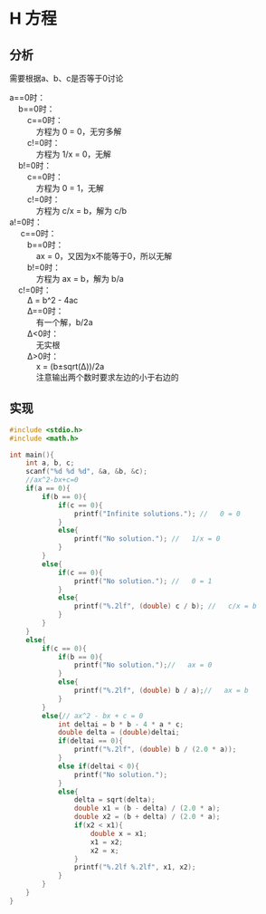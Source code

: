 # H 方程

## 分析

需要根据a、b、c是否等于0讨论

a==0时：  
&nbsp;&nbsp;&nbsp;&nbsp;b==0时：  
&nbsp;&nbsp;&nbsp;&nbsp;&nbsp;&nbsp;&nbsp;&nbsp;c==0时：  
&nbsp;&nbsp;&nbsp;&nbsp;&nbsp;&nbsp;&nbsp;&nbsp;&nbsp;&nbsp;&nbsp;&nbsp;方程为 0 = 0，无穷多解  
&nbsp;&nbsp;&nbsp;&nbsp;&nbsp;&nbsp;&nbsp;&nbsp;c!=0时：  
&nbsp;&nbsp;&nbsp;&nbsp;&nbsp;&nbsp;&nbsp;&nbsp;&nbsp;&nbsp;&nbsp;&nbsp;方程为 1/x = 0，无解  
&nbsp;&nbsp;&nbsp;&nbsp;b!=0时：  
&nbsp;&nbsp;&nbsp;&nbsp;&nbsp;&nbsp;&nbsp;&nbsp;c==0时：  
&nbsp;&nbsp;&nbsp;&nbsp;&nbsp;&nbsp;&nbsp;&nbsp;&nbsp;&nbsp;&nbsp;&nbsp;方程为 0 = 1，无解  
&nbsp;&nbsp;&nbsp;&nbsp;&nbsp;&nbsp;&nbsp;&nbsp;c!=0时：  
&nbsp;&nbsp;&nbsp;&nbsp;&nbsp;&nbsp;&nbsp;&nbsp;&nbsp;&nbsp;&nbsp;&nbsp;方程为 c/x = b，解为 c/b  
 a!=0时：  
&nbsp;&nbsp;&nbsp;&nbsp; c==0时：  
&nbsp;&nbsp;&nbsp;&nbsp;&nbsp;&nbsp;&nbsp;&nbsp;b==0时：  
&nbsp;&nbsp;&nbsp;&nbsp;&nbsp;&nbsp;&nbsp;&nbsp;&nbsp;&nbsp;&nbsp;&nbsp;ax = 0，又因为x不能等于0，所以无解  
&nbsp;&nbsp;&nbsp;&nbsp;&nbsp;&nbsp;&nbsp;&nbsp;b!=0时：  
&nbsp;&nbsp;&nbsp;&nbsp;&nbsp;&nbsp;&nbsp;&nbsp;&nbsp;&nbsp;&nbsp;&nbsp;方程为 ax = b，解为 b/a  
&nbsp;&nbsp;&nbsp;&nbsp;c!=0时：  
&nbsp;&nbsp;&nbsp;&nbsp;&nbsp;&nbsp;&nbsp;&nbsp;Δ = b^2 - 4ac  
&nbsp;&nbsp;&nbsp;&nbsp;&nbsp;&nbsp;&nbsp;&nbsp;Δ==0时：  
&nbsp;&nbsp;&nbsp;&nbsp;&nbsp;&nbsp;&nbsp;&nbsp;&nbsp;&nbsp;&nbsp;&nbsp;有一个解，b/2a  
&nbsp;&nbsp;&nbsp;&nbsp;&nbsp;&nbsp;&nbsp;&nbsp;Δ<0时：   
&nbsp;&nbsp;&nbsp;&nbsp;&nbsp;&nbsp;&nbsp;&nbsp;&nbsp;&nbsp;&nbsp;&nbsp;无实根   
&nbsp;&nbsp;&nbsp;&nbsp;&nbsp;&nbsp;&nbsp;&nbsp;Δ>0时：  
&nbsp;&nbsp;&nbsp;&nbsp;&nbsp;&nbsp;&nbsp;&nbsp;&nbsp;&nbsp;&nbsp;&nbsp;x = (b±sqrt(Δ))/2a  
&nbsp;&nbsp;&nbsp;&nbsp;&nbsp;&nbsp;&nbsp;&nbsp;&nbsp;&nbsp;&nbsp;&nbsp;注意输出两个数时要求左边的小于右边的  

## 实现

```c
#include <stdio.h>
#include <math.h>

int main(){
    int a, b, c;
    scanf("%d %d %d", &a, &b, &c);
    //ax^2-bx+c=0
    if(a == 0){
        if(b == 0){
            if(c == 0){
                printf("Infinite solutions."); //   0 = 0
            }
            else{
                printf("No solution."); //   1/x = 0
            }
        }
        else{
            if(c == 0){
                printf("No solution."); //   0 = 1
            }
            else{
                printf("%.2lf", (double) c / b); //   c/x = b
            }
        }
    }
    else{
        if(c == 0){
            if(b == 0){
                printf("No solution.");//   ax = 0
            }
            else{
                printf("%.2lf", (double) b / a);//   ax = b
            }
        }
        else{// ax^2 - bx + c = 0
            int deltai = b * b - 4 * a * c;
            double delta = (double)deltai;
            if(deltai == 0){
                printf("%.2lf", (double) b / (2.0 * a));
            }
            else if(deltai < 0){
                printf("No solution.");
            }
            else{
                delta = sqrt(delta);
                double x1 = (b - delta) / (2.0 * a);
                double x2 = (b + delta) / (2.0 * a);
                if(x2 < x1){
                    double x = x1;
                    x1 = x2;
                    x2 = x;
                } 
                printf("%.2lf %.2lf", x1, x2);
            }
        }
    }
}
```
